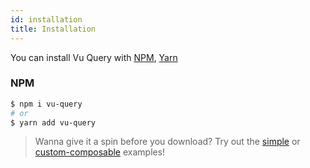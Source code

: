 ```yaml
---
id: installation
title: Installation
---
```


You can install Vu Query with [NPM](https://npmjs.com),
[Yarn](https://yarnpkg.com)

### NPM

```bash
$ npm i vu-query
# or
$ yarn add vu-query
```

> Wanna give it a spin before you download? Try out the [simple](/docs/examples/simple) or [custom-composable](/docs/examples/custom-composable) examples!
